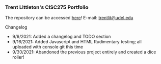 ### Trent Littleton's CISC275 Portfolio
The repository can be accessed [here](https://github.com/trentlit/F21CISC275Portfolio)!
E-mail: trentlit@udel.edu




Changelog
- 9/9/2021: Added a changelog and TODO section
- 9/16/2021: Added Javascript and HTML Rudimentary testing; all uploaded with console git this time
- 9/30/2021: Abandoned the previous project entirely and created a dice roller!
